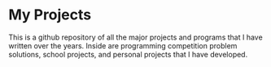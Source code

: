 # My Projects

This is a github repository of all the major projects and programs that I have written over the years.
Inside are programming competition problem solutions, school projects, and personal projects that I have developed.
